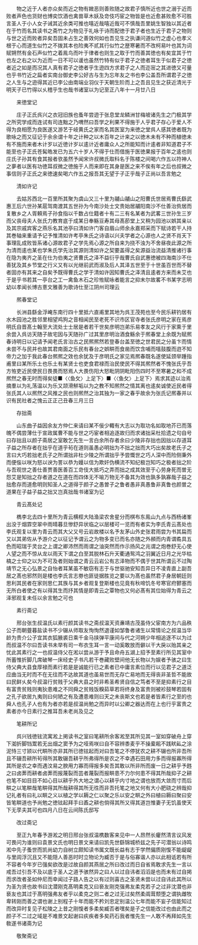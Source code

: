 <!-- { "loadSidebar": true } -->
　　物之近于人者亦众矣而近之物有媺恶则善败随之故君子慎所近也世之溺于近而败者声色也货财也博奕饮酒也禽兽草木妖及竒伎巧宦之物皆是也近愈甚败愈不可胜言圣人于小人女子诫其近余类可推也嘻近哉嘻近哉可不慎哉吾里姚生智独以其近者在于竹而名其读书之斋竹之为物见于礼咏于诗而配徳于君子者也生近于君子之物则与世之近而败者异矣吾固未占生之善效何如也吾见生之执谦问道似竹之虚心也孝义根于心而道生似竹之不拨其本也险夷不贰其行似竹之歴寒暑而不改柯易叶也其为词赋锵然有金石声似竹之着鳯鸟而叶于律者也则生之取于竹而善其徳也有矣宜其于竹也左之右之以为近而一日不可以谖也虽然竹特有似于君子之徳者耳生于似君子之徳者近之如是而况其人真有君子之徳者乎生逰四方求君子之人而迩宻之其进徳又可量也乎书竹近之扁者实南台御史李公好古与生为忘年友之书也李公盖吾所谓君子之徳之人生与之逰得其近已李公由南端业羽仪于天朝生阶而上之吾且见生之获近清光于明天子已竹得以乆稽乎生也哉书诸室以为记至正八年十一月廿八日

　　来徳堂记

　　庄子正氏呉兴之衣冠旧族也蚤年尝逰于张息堂龙鳞洲甘梅坡诸先生之门极其学之所究学成而连试有司连黜之乃喟然曰吾学之利果不得施于人乎君子存心于爱人不得为良相愿为良医遂又游艺于岐黄氏之家而名其医室为来徳之堂呉人感其徳者既为歌咏之而又征记于余余谓十年之计种之以木百年之计来之以徳木未有不种而植徳未有不施而来者木计岁以近徳计岁以逺计近者庸众人之所能知而计逺者非知道君子不能至也子正氏苍髯皓发已为五六十岁人不得于仕而借施于医徳果报于百年之逺也则庄氏子孙其有食其报者欤虽然予闻宋许叔微氏取科名于陈楼之间喝六作五以符神人之夣者以医有功徳耳叔微之徳施于人而来即在其身是医之来不俟有年之后也叔微之事信则子正氏之来徳速矣喝六作五之报吾其无望于子正乎哉子正尚以吾言勉之

　　清如许记

　　去姑苏西北一百里所其聚为虞山又三十里为鬴山鬴山之阳曹氏世居焉曹氏繇武惠王后六世孙某扈驾南渡其五世孙为今南沙处士文贵始居鬴阳南沙不仕善治赀居而复散乡之人胥頼焉子孙食指以千数占仕籍者十有二三有名某者为武畧三世孙生三岁而父丧母夫人张氏力教育底于成某日奉觞豆寿其母髙莭堂上又稍为园池以娯其亲以及其宗戚宾客之燕乐名其池亭曰清如许门客自眉山师余永嘉郑采而下赋诗若干人持其巻轴来重请予记予惟清如许考亭朱氏之诗语以兴夫学者之心源也人之贤不肖天下事理乱成败皆系诸心源故君子之学先焉心源之所自来为挠不浊为不舍昼夜此源之所为清而逺也某也学朱氏学先治其源则清如许之契要盖得之矣源益治流益清推诸行事在隐为夷齐之圣在仕为伯夷之贤曹氏之泽不益衍乎哉曹氏自武惠徳被四海南沙不仕善犹及其乡节堂之行义又有以光继前武而淑及后人其泽五世至于十世虽百世而不替者固亦有其来之自矣予既得曹氏之学于清如许因知曹氏之泽清且逺者方来而未艾也于是乎书若其一亭台之工一禽鱼木石之珍恠赋咏者能言之抑末尔故畧不书某字志明幼以孝闻长博古憙文雅善为歌诗仕至江阴州司理云

　　熈春堂记

　　长洲县繇金浮崦东南行四十里抵六直甫里其地为呉王茂苑也至今民乐耕钓居有水木园池之胜邻里相望鸡狗之音相闻民至老死不识市区官寺者张氏彦明之家在焉彦明氏自晋髙士翰至大流处士士居是者若干世矣彦明岂弟乐易孝友之风行于家熏于里余尝入呉访天随子故宅因与天随孙广过其里彦明治酒食觞余于熈春堂上余既为赋熈春诗明日以记请予闻老氏言治古之民熈熈然若登春台盖至徳之世君民之分虽卞而情未尝不与民并也故其君南面之乐民有春台之娯畊而食凿而饮含哺而嘻鼓腹而逰不知帝力之加于我此春台熈熈之效也余犹及于彦明氏之家见焉熈春既名遂使延颈举踵指甫里曰某所乐土也乐土有某贤士也吏食君禄而治民使民不得其熈然者不愧张氏乎吾方恠吏近民使民日畏畏而怒焉人大畏伤阳大怒毗阴阴毗阳伤四时不至寒暑之和不成熈然之春无时而得矣徒■〈〈鱼攵〉上足下〉■〈〈鱼攵〉上足下〉焉求其迹以治焉摘羣以为礼荡温以为乐又颉滑觧垢以为之教不知熈然之情其离也逺矣诚使近民者得张氏其人以熈然之风推之民也则熈然之治其独为一家之春乎故余为张氏记熈春并以识有民社者之愧云正正己丑春三月三日

　　存拙斋

　　山东曲子益因余友方仲仁来请曰某不佞少輙有大志以为取功名如取地芥已而落魄不偶尝薄仕于宣政属曹不能与世之巧宦者相追逐故归而求诸拙采杜拾遗之句自号曰存拙且以颜子斋居之室敢乞先生一言白余所存者余曰少陵非存拙也因拙以存道耳子益之所存者在拙乎在道乎茍在道则虽愚必明拙为不拙之拙而大巧出矣故老氏子之言曰大巧若拙老氏子之所谓拙非杜少陵之所谓拙乎予尝慨世之巧人深中而险侧秉外而便侫以咲为怒以谀为詈以恭为嫚以信为欺奸伪横流不知纪极岂知巧之极者拙之阶与吾观世之善仕善贾善医善百工竒伎大抵巧之弄而拙之成其效至于心劳身死而曽无怨艾是知拙之存者道之在道在而四体无不喻万物无不备其为效也孰多孰寡哉子益之拙愈存而道愈明则知圣人之道得于颜子之愚曽子之鲁者愚非真愚鲁非真鲁也颜曽之道果在子益子益之拙又岂真拙哉书诸室为记

　　青云髙处记

　　檇李北去四十里所为青云横桱大陆渔梁农舍星分而棋布东鳯山九点与西杨诸峯出没于烟霏空翠中雨晴暮旦惨舒异状临之以层楼可一览而有者实为李氏青云髙处也李氏观复以里为青云而其大父又号云岩故楼以名予友茅山外史张君雨尝为书其扁而又以其弟佐从予游介之以征记予谓云之为物多变已而名亦随之外頳而内青谓矞具五色而昭瑞于灵台之上谓之卿沛然而雨谓之油突然而作示扬风之兆谓之炮巻舒无心使人望之而不惊从龙以雨天下谓之白至其脱林石升天衢通鸳鸿之羽翼近日月之光华枯槁之士仰之以为不可及者则始谓之青云云岩公有志泽物而不偶于世其所谓云不过陶靖节之无心弘景之自怡者耳某虽不敏窃有志于与世驱驰安知吾异日不凌青直上副吾居之髙也邪然则是楼也李氏言志劵也匪徒据胜览之要以为髙也虽然君子身居朝廷则思利其民者在家则思仁其族与其乡者观复登斯楼也见竟有秋啼饥冬号寒官府鬰塞而无所白者使之有以得其生而抒其情是即青云之覃物也又何必髙有其位始得为青云之泽邪观复未任以余言勉之可也

　　素行斋记

　　邢台张生叔温氏以素行颜其读书之斋叔温天资亷靖古茂虽侍父宦南方为六品秩公子而朝虀暮盐读书不少辍从师取友恂恂然退谨如邹鲁者诸生以常情论之叔温当华龄为贵介公子宜其衣狐腋裘日乘千金马挟弹平康间与代之河朔少年相追逐不以为过而叔温不尔曰吾读书未举有司一布衣生耳一言一动奚敢放而僻以干大戾以贻其亲之忧此其素行之一也叔温侍父在淞以尝从游于予且命舟五湖上招予至素行所见其室中所蓄惟折脚几席破琴一床经史子书凡若干巻藏败壁间他无长物以为娱者予骇之曰生侍父典大县食厚禄而素行若是是诚能行已之素者已中庸言素位而行以见君子之道泛应曲当无时而不在无往而不达故其道也虽易世而无存亡易地而无得丧非圣哲不能故曰民鲜乆矣今叔温行贫贱于父典大县之时非希圣希贤自信之笃者不至是抑素行之目有富贵贫贱则夷狄患难之不同舜之贫贱饭糗茹草若将终身及富贵则被袗鼓琴若固有之孔子欲居九夷则曰何陋之有及遭患难则曰天之未丧斯文也若是者皆素行之至的也舜人也孔子人也有为者亦若是叔温尚勉之而异时以公卿之器达而在上也行乎富贵之素者亦今日素行之推耳吾未老尚及见之

　　笔耕所记

　　呉兴钱徳铉流寓淞上掲读书之室曰笔耕所余客淞至其所见其一室如穿破舟上穿下洳折脚铛鬻若无出烟之窦予为之哑焉咲曰自不容辨黍麦乎不操槖耜不践畎畆之涂泥恃三寸颕以代畊所亦非其所已徳铉起而对曰吾笔之不停犹农之耕不辍也所非吾所且不辍吾耕所茍得所其敢辍吾耕乎所弗得所是农之不幸遇石田用力多而得报寡所得其所是农之幸而遇汶易之腴用力寡而得报多矣吾其敢以所非所而废一日之耕乎予韪之曰卤莾而耕者卤莾而报蔑裂而芸者蔑裂而报畊患不力尔何患不得其所哉抑子之耕也笔不如目目不如心目以耕乎外大地之谓心以耕乎内寸地之谓也放而大敛而寸而后畊之以笔畊哉笔畊得其所哉耕得其所无徃而非吾托笔之地又何有大小肥硗之辨哉抑记礼者有曰礼以畊之义以植之学以耨之仁以聚之乐以安之畊之外曰植曰耨曰聚曰安皆笔畊道也予尚勉之徳铉起拜手曰鼒之耕也倘得其所又得其道岂惟妻子无饥虽使天下无莩夫其可也四月八日在云间陈氏邸写

　　改过斋记

　　至正九年春予游淞之明日邢台张叔温槜数客来见中一人昂然长癯然清言议风发可畏问为谁则曰袁景文氏也明日景文来请曰凯先世繇锦城桥兹之先子可潜翁以诗鸣淞中先子蚤世而凯尚幼力自树立颇知读书属文既长益有志于学然偏质刚愎不能龊龊与里闾浮沉且又不能隠人善恶时时立物论为臧否于是与俗寡谐人亦以此相诋若有所不容者今年岁已强矣欲改是过故自颜其燕居之所曰改过而日自省焉敢求先生一言以戒吾过引吾不及以底于圣人之道予骇然异之曰人以过自讳者滔滔是也而未有过自掲而求改者圣如仲尼而幸闻过子路人告之以有过则喜古之圣贤未尝以过自讳此其所以为圣为贤也故书曰沈潜刚克髙明柔克又曰亵友刚克强弗友柔克若子之过非沈潜也非亵友也其过于髙明强弗友者乎以柔克之则二者之过无过矣然柔阘茸颓堕之谓执雌牧卑转刚而善之谓也谢上别程子十年而能不矜刘忠定别温公七年而能不妄子信能知过而改异时复见子松陵之上昔之刚愎者多柔矣臧否者嘿矣是子之信能改过也由此而之颜子不二过之域是不难景文起谢曰疢疾者多矣药石我者惟先生一人敢不再拜如先生敎遂书诸斋为记

　　敬聚斋记

